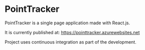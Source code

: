 # PointTracker

PointTracker is a single page application made with React.js. 

It is currently published at: https://pointtracker.azurewebsites.net

Project uses continuous integration as part of the development. 
